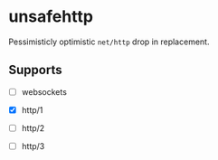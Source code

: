 # unsafehttp

Pessimisticly optimistic `net/http` drop in replacement. 

## Supports

- [ ] websockets
- [x] http/1
- [ ] http/2
- [ ] http/3

